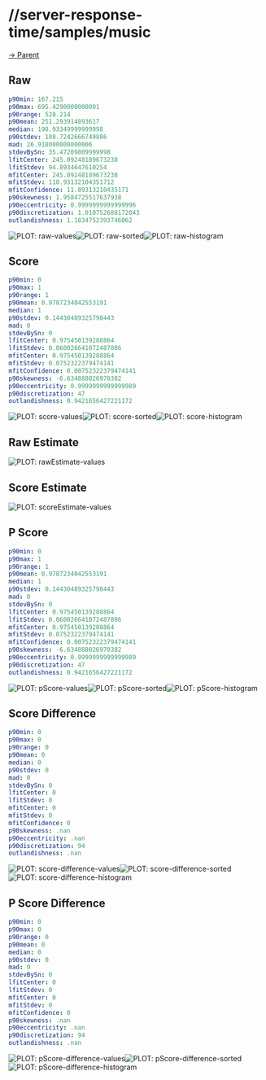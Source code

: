 
# //server-response-time/samples/music

[→ Parent](../..)


## Raw


```yaml
p90min: 167.215
p90max: 695.4290000000001
p90range: 528.214
p90mean: 251.293914893617
median: 198.93349999999998
p90stdev: 108.7242666749886
mad: 26.918000000000006
stdevBySn: 35.47209809999998
lfitCenter: 245.09248189673238
lfitStdev: 94.8934647610254
mfitCenter: 245.09248189673238
mfitStdev: 118.93132104351712
mfitConfidence: 11.89313210435171
p90skewness: 1.9584725517637938
p90eccentricity: 0.9999999999999996
p90discretization: 1.010752688172043
outlandishness: 1.1834752393746062

```

![PLOT: raw-values](./raw/values.svg)![PLOT: raw-sorted](./raw/sorted.svg)![PLOT: raw-histogram](./raw/histogram.svg)
## Score


```yaml
p90min: 0
p90max: 1
p90range: 1
p90mean: 0.9787234042553191
median: 1
p90stdev: 0.14430489325798443
mad: 0
stdevBySn: 0
lfitCenter: 0.975450139288864
lfitStdev: 0.060026641072487806
mfitCenter: 0.975450139288864
mfitStdev: 0.0752322379474141
mfitConfidence: 0.00752322379474141
p90skewness: -6.634888026970382
p90eccentricity: 0.9999999999999989
p90discretization: 47
outlandishness: 0.9421656427221172

```

![PLOT: score-values](./score/values.svg)![PLOT: score-sorted](./score/sorted.svg)![PLOT: score-histogram](./score/histogram.svg)
## Raw Estimate

![PLOT: rawEstimate-values](./rawEstimate/values.svg)
## Score Estimate

![PLOT: scoreEstimate-values](./scoreEstimate/values.svg)
## P Score


```yaml
p90min: 0
p90max: 1
p90range: 1
p90mean: 0.9787234042553191
median: 1
p90stdev: 0.14430489325798443
mad: 0
stdevBySn: 0
lfitCenter: 0.975450139288864
lfitStdev: 0.060026641072487806
mfitCenter: 0.975450139288864
mfitStdev: 0.0752322379474141
mfitConfidence: 0.00752322379474141
p90skewness: -6.634888026970382
p90eccentricity: 0.9999999999999989
p90discretization: 47
outlandishness: 0.9421656427221172

```

![PLOT: pScore-values](./pScore/values.svg)![PLOT: pScore-sorted](./pScore/sorted.svg)![PLOT: pScore-histogram](./pScore/histogram.svg)
## Score Difference


```yaml
p90min: 0
p90max: 0
p90range: 0
p90mean: 0
median: 0
p90stdev: 0
mad: 0
stdevBySn: 0
lfitCenter: 0
lfitStdev: 0
mfitCenter: 0
mfitStdev: 0
mfitConfidence: 0
p90skewness: .nan
p90eccentricity: .nan
p90discretization: 94
outlandishness: .nan

```

![PLOT: score-difference-values](./score-difference/values.svg)![PLOT: score-difference-sorted](./score-difference/sorted.svg)![PLOT: score-difference-histogram](./score-difference/histogram.svg)
## P Score Difference


```yaml
p90min: 0
p90max: 0
p90range: 0
p90mean: 0
median: 0
p90stdev: 0
mad: 0
stdevBySn: 0
lfitCenter: 0
lfitStdev: 0
mfitCenter: 0
mfitStdev: 0
mfitConfidence: 0
p90skewness: .nan
p90eccentricity: .nan
p90discretization: 94
outlandishness: .nan

```

![PLOT: pScore-difference-values](./pScore-difference/values.svg)![PLOT: pScore-difference-sorted](./pScore-difference/sorted.svg)![PLOT: pScore-difference-histogram](./pScore-difference/histogram.svg)